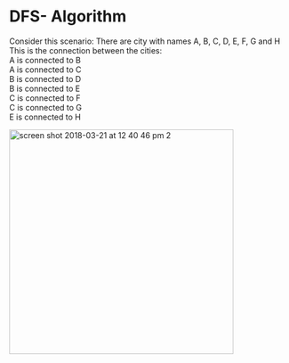 # DFS- Algorithm

Consider this scenario: There are city with names A, B, C, D, E, F, G and H<br>
This is the connection between the cities:<br>
A is connected to B<br>
A is connected to C<br>
B is connected to D<br>
B is connected to E<br>
C is connected to F<br>
C is connected to G<br>
E is connected to H<br>

<img width="403" alt="screen shot 2018-03-21 at 12 40 46 pm 2" src="https://user-images.githubusercontent.com/37808666/37918853-de64c524-313f-11e8-8689-05d4da695bcf.png">
